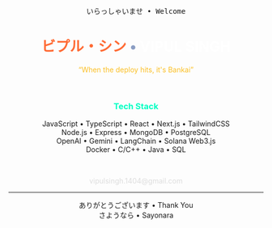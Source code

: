 <div align="center">

<pre>
いらっしゃいませ • Welcome
</pre>

<h1>
  <span style="color:#ff6b35;">ビプル・シン</span>
  <span style="color:#8b9dc3;">•</span>
  <span style="color:#ffffff;">VIPUL SINGH</span>
</h1>

<p style="color:#fbbf24;">
  “When the deploy hits, it's Bankai”
</p>

</div>

<br/>

<div align="center">
  <h3 style="color:#00ffc3;">Tech Stack</h3>
</div>

<p align="center">
  JavaScript • TypeScript • React • Next.js • TailwindCSS  
  <br/>
  Node.js • Express • MongoDB • PostgreSQL  
  <br/>
  OpenAI • Gemini • LangChain • Solana Web3.js  
  <br/>
  Docker • C/C++ • Java • SQL  
</p>

<br/>

<div align="center">
  <p style="color:#dddddd;">
    vipulsingh.1404@gmail.com
  </p>
</div>

---

<div align="center">

ありがとうございます • Thank You  
さようなら • Sayonara
</div>

